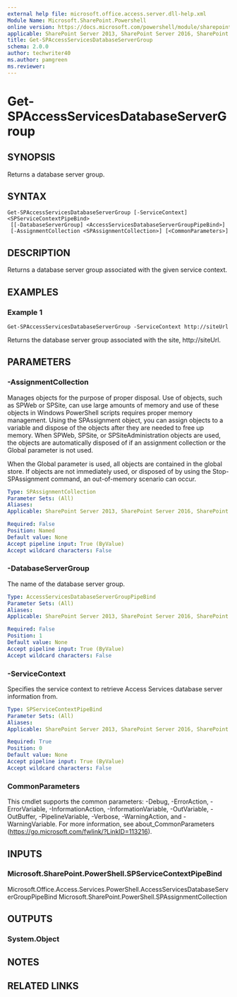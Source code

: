 ```yaml
---
external help file: microsoft.office.access.server.dll-help.xml
Module Name: Microsoft.SharePoint.Powershell
online version: https://docs.microsoft.com/powershell/module/sharepoint-server/get-spaccessservicesdatabaseservergroup
applicable: SharePoint Server 2013, SharePoint Server 2016, SharePoint Server 2019
title: Get-SPAccessServicesDatabaseServerGroup
schema: 2.0.0
author: techwriter40
ms.author: pamgreen
ms.reviewer:
---
```


# Get-SPAccessServicesDatabaseServerGroup

## SYNOPSIS
Returns a database server group.

## SYNTAX

```
Get-SPAccessServicesDatabaseServerGroup [-ServiceContext] <SPServiceContextPipeBind>
 [[-DatabaseServerGroup] <AccessServicesDatabaseServerGroupPipeBind>]
 [-AssignmentCollection <SPAssignmentCollection>] [<CommonParameters>]
```

## DESCRIPTION
Returns a database server group associated with the given service context.

## EXAMPLES

### Example 1 
```
Get-SPAccessServicesDatabaseServerGroup -ServiceContext http://siteUrl
```
Returns the database server group associated with the site, http://siteUrl.

## PARAMETERS

### -AssignmentCollection
Manages objects for the purpose of proper disposal. Use of objects, such as SPWeb or SPSite, can use large amounts of memory and use of these objects in Windows PowerShell scripts requires proper memory management. Using the SPAssignment object, you can assign objects to a variable and dispose of the objects after they are needed to free up memory. When SPWeb, SPSite, or SPSiteAdministration objects are used, the objects are automatically disposed of if an assignment collection or the Global parameter is not used.

When the Global parameter is used, all objects are contained in the global store. If objects are not immediately used, or disposed of by using the Stop-SPAssignment command, an out-of-memory scenario can occur.

```yaml
Type: SPAssignmentCollection
Parameter Sets: (All)
Aliases: 
Applicable: SharePoint Server 2013, SharePoint Server 2016, SharePoint Server 2019

Required: False
Position: Named
Default value: None
Accept pipeline input: True (ByValue)
Accept wildcard characters: False
```

### -DatabaseServerGroup
The name of the database server group.

```yaml
Type: AccessServicesDatabaseServerGroupPipeBind
Parameter Sets: (All)
Aliases: 
Applicable: SharePoint Server 2013, SharePoint Server 2016, SharePoint Server 2019

Required: False
Position: 1
Default value: None
Accept pipeline input: True (ByValue)
Accept wildcard characters: False
```

### -ServiceContext
Specifies the service context to retrieve Access Services database server information from.

```yaml
Type: SPServiceContextPipeBind
Parameter Sets: (All)
Aliases: 
Applicable: SharePoint Server 2013, SharePoint Server 2016, SharePoint Server 2019

Required: True
Position: 0
Default value: None
Accept pipeline input: True (ByValue)
Accept wildcard characters: False
```

### CommonParameters
This cmdlet supports the common parameters: -Debug, -ErrorAction, -ErrorVariable, -InformationAction, -InformationVariable, -OutVariable, -OutBuffer, -PipelineVariable, -Verbose, -WarningAction, and -WarningVariable. For more information, see about_CommonParameters (https://go.microsoft.com/fwlink/?LinkID=113216).

## INPUTS

### Microsoft.SharePoint.PowerShell.SPServiceContextPipeBind
Microsoft.Office.Access.Services.PowerShell.AccessServicesDatabaseServerGroupPipeBind
Microsoft.SharePoint.PowerShell.SPAssignmentCollection

## OUTPUTS

### System.Object

## NOTES

## RELATED LINKS

